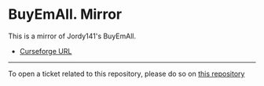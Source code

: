 # BuyEmAll. Mirror

This is a mirror of Jordy141's BuyEmAll.

- [Curseforge URL](https://www.curseforge.com/wow/addons/buyemall)

----

To open a ticket related to this repository, please do so on [this repository](https://github.com/curseforge-mirror/.github)